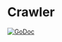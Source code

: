 # Crawler

[![GoDoc](https://godoc.org/github.com/z0mbie42/crawler-go?status.svg)](https://godoc.org/github.com/z0mbie42/crawler-go)
